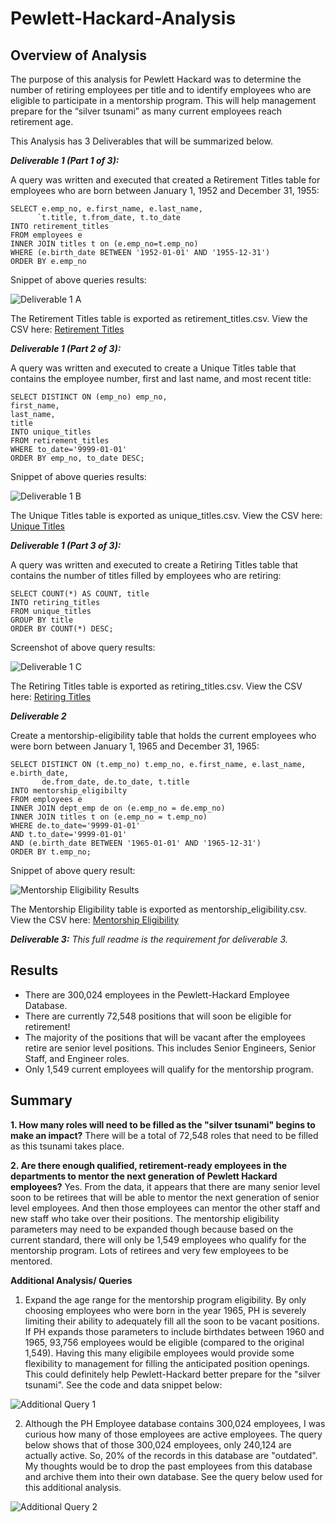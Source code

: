 # Pewlett-Hackard-Analysis

## Overview of Analysis

The purpose of this analysis for Pewlett Hackard was to determine the number of retiring employees per title and to identify employees who are eligible to participate in a mentorship program. This will help management prepare for the “silver tsunami” as many current employees reach retirement age.

This Analysis has 3 Deliverables that will be summarized below.

***Deliverable 1 (Part 1 of 3):***

A query was written and executed that created a Retirement Titles table for employees who are born between January 1, 1952 and December 31, 1955: 
```
SELECT e.emp_no, e.first_name, e.last_name,
      `t.title, t.from_date, t.to_date
INTO retirement_titles
FROM employees e
INNER JOIN titles t on (e.emp_no=t.emp_no)
WHERE (e.birth_date BETWEEN '1952-01-01' AND '1955-12-31')
ORDER BY e.emp_no
```

Snippet of above queries results:

![Deliverable 1 A](https://github.com/Kcav18/Pewlett-Hackard-Analysis/blob/main/Queries/Deliverable1a_results.png)

The Retirement Titles table is exported as retirement_titles.csv. View the CSV here: [Retirement Titles](Data/retirement_titles.csv)

***Deliverable 1 (Part 2 of 3):***

A query was written and executed to create a Unique Titles table that contains the employee number, first and last name, and most recent title:

```
SELECT DISTINCT ON (emp_no) emp_no,
first_name,
last_name,
title
INTO unique_titles
FROM retirement_titles
WHERE to_date='9999-01-01'
ORDER BY emp_no, to_date DESC;
```

Snippet of above queries results:

![Deliverable 1 B](https://github.com/Kcav18/Pewlett-Hackard-Analysis/blob/main/Queries/Deliverable1b_results.png)

The Unique Titles table is exported as unique_titles.csv. View the CSV here: [Unique Titles](Data/unique_titles.csv)

***Deliverable 1 (Part 3 of 3):***

A query was written and executed to create a Retiring Titles table that contains the number of titles filled by employees who are retiring:
```
SELECT COUNT(*) AS COUNT, title
INTO retiring_titles
FROM unique_titles
GROUP BY title
ORDER BY COUNT(*) DESC;
```
Screenshot of above query results:


![Deliverable 1 C](https://github.com/Kcav18/Pewlett-Hackard-Analysis/blob/main/Queries/Deliverable1c_results.png)

The Retiring Titles table is exported as retiring_titles.csv. View the CSV here: [Retiring Titles](Data/retiring_titles.csv)

***Deliverable 2***

Create a mentorship-eligibility table that holds the current employees who were born between January 1, 1965 and December 31, 1965:

```
SELECT DISTINCT ON (t.emp_no) t.emp_no, e.first_name, e.last_name, e.birth_date,
	   de.from_date, de.to_date, t.title
INTO mentorship_eligibilty
FROM employees e 
INNER JOIN dept_emp de on (e.emp_no = de.emp_no)
INNER JOIN titles t on (e.emp_no = t.emp_no)
WHERE de.to_date='9999-01-01' 
AND t.to_date='9999-01-01' 
AND (e.birth_date BETWEEN '1965-01-01' AND '1965-12-31')
ORDER BY t.emp_no;
```
Snippet of above query result:

![Mentorship Eligibility Results](https://github.com/Kcav18/Pewlett-Hackard-Analysis/blob/main/Queries/Deliverable2_results.png)

The Mentorship Eligibility table is exported as mentorship_eligibility.csv. View the CSV here: [Mentorship Eligibility](Data/mentorship_eligibilty.csv)

***Deliverable 3:***
*This full readme is the requirement for deliverable 3.*

## Results

- There are 300,024 employees in the Pewlett-Hackard Employee Database.
- There are currently 72,548 positions that will soon be eligible for retirement!
- The majority of the positions that will be vacant after the employees retire are senior level positions. This includes Senior Engineers, Senior Staff, and Engineer roles.
- Only 1,549 current employees will qualify for the mentorship program.

## Summary

**1. How many roles will need to be filled as the "silver tsunami" begins to make an impact?** There will be a total of 72,548 roles that need to be filled as this tsunami takes place.

**2. Are there enough qualified, retirement-ready employees in the departments to mentor the next generation of Pewlett Hackard employees?** Yes. From the data, it appears that there are many senior level soon to be retirees that will be able to mentor the next generation of senior level employees. And then those employees can mentor the other staff and new staff who take over their positions. The mentorship eligibility parameters may need to be expanded though because based on the current standard, there will only be 1,549 employees who qualify for the mentorship program. Lots of retirees and very few employees to be mentored.

**Additional Analysis/ Queries**

1. Expand the age range for the mentorship program eligibility. By only choosing employees who were born in the year 1965, PH is severely limiting their ability to adequately fill all the soon to be vacant positions. If PH expands those parameters to include birthdates between 1960 and 1965, 93,756 employees would be eligible (compared to the original 1,549). Having this many eligibile employees would provide some flexibility to management for filling the anticipated position openings. This could definitely help Pewlett-Hackard better prepare for the "silver tsunami". See the code and data snippet below:

![Additional Query 1](https://github.com/Kcav18/Pewlett-Hackard-Analysis/blob/main/Queries/Additional_Query1.png)

2. Although the PH Employee database contains 300,024 employees, I was curious how many of those employees are active employees. The query below shows that of those 300,024 employees, only 240,124 are actually active. So, 20% of the records in this database are "outdated". My thoughts would be to drop the past employees from this database and archive them into their own database. See the query below used for this additional analysis.

![Additional Query 2](https://github.com/Kcav18/Pewlett-Hackard-Analysis/blob/main/Queries/Additional_Query2.png)



